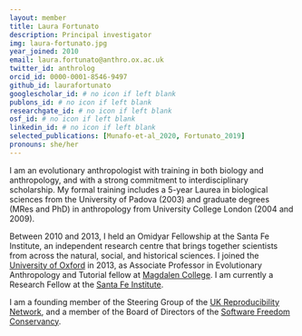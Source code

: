 ```yaml
---
layout: member
title: Laura Fortunato
description: Principal investigator
img: laura-fortunato.jpg
year_joined: 2010
email: laura.fortunato@anthro.ox.ac.uk
twitter_id: anthrolog
orcid_id: 0000-0001-8546-9497
github_id: laurafortunato
googlescholar_id: # no icon if left blank
publons_id: # no icon if left blank
researchgate_id: # no icon if left blank
osf_id: # no icon if left blank
linkedin_id: # no icon if left blank
selected_publications: [Munafo-et-al_2020, Fortunato_2019] 
pronouns: she/her
---
```


I am an evolutionary anthropologist with training in both biology and
anthropology, and with a strong commitment to interdisciplinary
scholarship. My formal training includes a 5-year Laurea in biological
sciences from the University of Padova (2003) and graduate degrees
(MRes and PhD) in anthropology from University College London (2004
and 2009).

Between 2010 and 2013, I held an Omidyar Fellowship at the Santa Fe
Institute, an independent research centre that brings together
scientists from across the natural, social, and historical sciences. I
joined the [University of
Oxford](https://www.icea.ox.ac.uk/people/dr-laura-fortunato) in 2013,
as Associate Professor in Evolutionary Anthropology and Tutorial
fellow at [Magdalen
College](https://www.magd.ox.ac.uk/member-of-staff/laura-fortunato/). I
am currently a Research Fellow at the [Santa Fe
Institute](http://tuvalu.santafe.edu/~fortunato/).

I am a founding member of the Steering Group of the [UK
Reproducibility Network](http://www.ukrn.org/), and a member of the
Board of Directors of the [Software Freedom
Conservancy](https://sfconservancy.org/).
